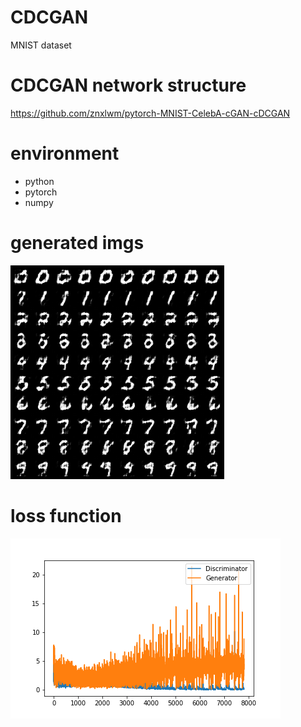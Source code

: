 # CDCGAN

MNIST dataset

# CDCGAN network structure

https://github.com/znxlwm/pytorch-MNIST-CelebA-cGAN-cDCGAN

# environment
- python
- pytorch
- numpy

# generated imgs
 ![Alt text](CGAN_fake_images/samples.gif)
 
# loss function
 ![Alt text](CGAN_fake_images/Loss.png)
 
